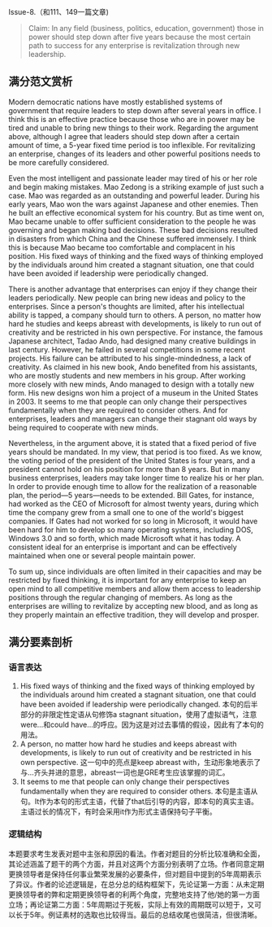 Issue-8.（和111、149一篇文章)

> Claim: In any field (business, politics, education, government) those in power should step down after five years because the most certain path to success for any enterprise is revitalization through new leadership.

## 满分范文赏析

Modern democratic nations have mostly established systems of government that require leaders to step down after several years in office. I think this is an effective practice because those who are in power may be tired and unable to bring new things to their work. Regarding the argument above, although I agree that leaders should step down after a certain amount of time, a 5-year fixed time period is too inflexible. For revitalizing an enterprise, changes of its leaders and other powerful positions needs to be more carefully considered.

Even the most intelligent and passionate leader may tired of his or her role and begin making mistakes. Mao Zedong is a striking example of just such a case. Mao was regarded as an outstanding and powerful leader. During his early years, Mao won the wars against Japanese and other enemies. Then he built an effective economical system for his country. But as time went on, Mao became unable to offer sufficient consideration to the people he was governing and began making bad decisions. These bad decisions resulted in disasters from which China and the Chinese suffered immensely. I think this is because Mao became too comfortable and complacent in his position. His fixed ways of thinking and the fixed ways of thinking employed by the individuals around him created a stagnant situation, one that could have been avoided if leadership were periodically changed.  

There is another advantage that enterprises can enjoy if they change their leaders periodically. New people can bring new ideas and policy to the enterprises. Since a person's thoughts are limited, after his intellectual ability is tapped, a company should turn to others. A person, no matter how hard he studies and keeps abreast with developments, is likely to run out of creativity and be restricted in his own perspective. For instance, the famous Japanese architect, Tadao Ando, had designed many creative buildings in last century. However, he failed in several competitions in some recent projects. His failure can be attributed to his single-mindedness, a lack of creativity. As claimed in his new book, Ando benefited from his assistants, who are mostly students and new members in his group. After working more closely with new minds, Ando managed to design with a totally new form. His new designs won him a project of a museum in the United States in 2003. It seems to me that people can only change their perspectives fundamentally when they are required to consider others. And for enterprises, leaders and managers can change their stagnant old ways by being required to cooperate with new minds.

Nevertheless, in the argument above, it is stated that a fixed period of five years should be mandated. In my view, that period is too fixed. As we know, the voting period of the president of the United States is four years, and a president cannot hold on his position for more than 8 years. But in many business enterprises, leaders may take longer time to realize his or her plan. In order to provide enough time to allow for the realization of a reasonable plan, the period—5 years—needs to be extended. Bill Gates, for instance, had worked as the CEO of Microsoft for almost twenty years, during which time the company grew from a small one to one of the world's biggest companies. If Gates had not worked for so long in Microsoft, it would have been hard for him to develop so many operating systems, including DOS, Windows 3.0 and so forth, which made Microsoft what it has today. A consistent ideal for an enterprise is important and can be effectively maintained when one or several people maintain power.  

To sum up, since individuals are often limited in their capacities and may be restricted by fixed thinking, it is important for any enterprise to keep an open mind to all competitive members and allow them access to leadership positions through the regular changing of members. As long as the enterprises are willing to revitalize by accepting new blood, and as long as they properly maintain an effective tradition, they will develop and prosper.

## 满分要素剖析

### 语言表达

1. His fixed ways of thinking and the fixed ways of thinking employed by the individuals around him created a stagnant situation, one that could have been avoided if leadership were periodically changed. 本句的后半部分的非限定性定语从句修饰a stagnant situation，使用了虚拟语气，注意were…和could have…的呼应。因为这是对过去事情的假设，因此有了本句的用法。
2. A person, no matter how hard he studies and keeps abreast with developments, is likely to run out of creativity and be restricted in his own perspective. 这一句中的亮点是keep abreast with，生动形象地表示了与…齐头并进的意思，abreast一词也是GRE考生应该掌握的词汇。
3. It seems to me that people can only change their perspectives fundamentally when they are required to consider others. 本句是主语从句。It作为本句的形式主语，代替了that后引导的内容，即本句的真实主语。主语过长的情况下，有时会采用it作为形式主语保持句子平衡。

### 逻辑结构

本题要求考生发表对题中主张和原因的看法。作者对题目的分析比较准确和全面，其论述涵盖了题干的两个方面，并且对这两个方面分别表明了立场。作者同意定期更换领导者是保持任何事业繁荣发展的必要条件，但对题目中提到的5年周期表示了异议。作者的论述逻辑是，在总分总的结构框架下，先论证第一方面：从未定期更换领导者的弊和定期更换领导者的利两个角度，完整地支持了他/她的第一方面立场；再论证第二方面：5年周期过于死板，实际上有效的周期既可以短于，又可以长于5年。例证素材的选取也比较得当。最后的总结收尾也很简洁，但很清晰。